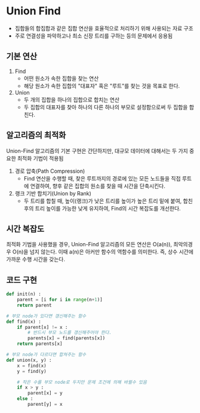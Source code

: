 # Union Find

* 집합들의 합집합과 같은 집합 연산을 효율적으로 처리하기 위해 사용되는 자료 구조
* 주로 연결성을 파악하고나 최소 신장 트리를 구하는 등의 문제에서 응용됨

## 기본 연산
1. <a>Find</a>
    * 어떤 원소가 속한 집합을 찾는 연산
    * 해당 원소가 속한 집합의 "대표자" 혹은 "루트"를 찾는 것을 목표로 한다.
2. <a>Union</a>
    * 두 개의 집합을 하나의 집합으로 합치는 연산
    * 두 집합의 대표자를 찾아 하나의 다른 하나의 부모로 설정함으로써 두 집합을 합친다.

## 알고리즘의 최적화
Union-Find 알고리즘의 기본 구현은 간단하지만, 대규모 데이터에 대해서는 두 가지 중요한 최적화 기법이 적용됨
<br>
1. <a>경로 압축</a>(Path Compression)
    * Find 연산을 수행할 때, 찾은 루트까지의 경로에 있는 모든 노드들을 직접 루트에 연결하여, 향후 같은 집합의 원소를 찾을 때 시간을 단축시킨다.
2. <a>랭크 기반 합치기</a>(Union by Rank)
    * 두 트리를 합칠 때, 높이(랭크)가 낮은 트리를 높이가 높은 트리 밑에 붙여, 합친 후의 트리 높이를 가능한 낮게 유지하여, Find의 시간 복잡도를 개선한다.

## 시간 복잡도
최적화 기법을 사용했을 경우, Union-Find 알고리즘의 모든 연산은 O(a(n)), 최악의경우 O(n)을 넘지 않는다. 이때 a(n)은 아커만 함수의 역함수를 의미한다.
즉, 상수 시간에 가까운 수행 시간을 갖는다.

## 코드 구현
```python
def init(n) :
    parent = [i for i in range(n+1)]
    return parent

# 부모 node가 있다면 갱신해주는 함수
def find(x) :
    if parent[x] != x :
        # 반드시 부모 노드를 갱신해주어야 한다.
        parents[x] = find(parents[x])
    return parents[x]

# 부모 node가 다르다면 합쳐주는 함수
def union(x, y) :
    x = find(x)
    y = find(y)

    # 작은 수를 부모 node로 두지만 문제 조건에 의해 바뀔수 있음
    if x > y :
        parent[x] = y
    else :
        parent[y] = x
```
